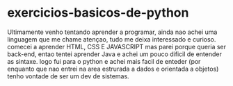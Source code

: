# exercicios-basicos-de-python
Ultimamente venho tentando aprender a programar, ainda nao achei uma linguagem que me chame atençao, tudo me deixa interessado e curioso.
comecei a aprender HTML, CSS E JAVASCRIPT mas parei porque queria ser back-end, entao tentei aprender Java e achei um pouco dificil de entender as sintaxe.
logo fui para o python e achei mais facil de enteder (por enquanto que nao entrei na area estrurada a dados e orientada a objetos)
tenho vontade de ser um dev de sistemas.
